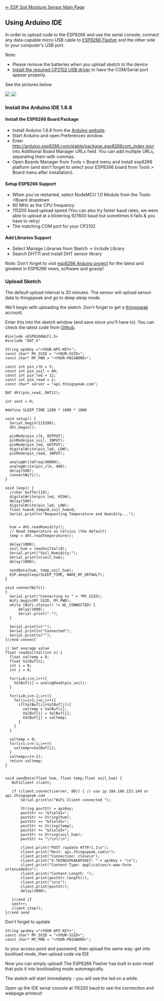 [← ESP Soil Moisture Sensor Main
Page](ESP_Soil_Moisture_Sensor.md)

## Using Arduino IDE

In order to upload code to the ESP8266 and use the serial console,
connect any data-capable micro USB cable to [ESP8266
Flasher](ESP8266_Flasher.md) and the other side to your
computer's USB port.

Note:

  - Please remove the batteries when you upload sketch to the device
  - [Install the required CP2102 USB
    driver](https://www.silabs.com/products/mcu/Pages/USBtoUARTBridgeVCPDrivers.aspx)
    to have the COM/Serial port appear properly.

See the pictures below

<img src="https://i1.aprbrother.com/IMG_5779.JPG-640.jpg">

<img src="https://i1.aprbrother.com/IMG_5780.JPG-640.jpg">

### Install the Arduino IDE 1.6.8

#### Install the ESP8266 Board Package

  - Install Arduino 1.6.8 from the [Arduino
    website](http://www.arduino.cc/en/main/software).
  - Start Arduino and open Preferences window.
  - Enter
    <http://arduino.esp8266.com/stable/package_esp8266com_index.json>
    into Additional Board Manager URLs field. You can add multiple URLs,
    separating them with commas.
  - Open Boards Manager from Tools \> Board menu and install esp8266
    platform (and don't forget to select your ESP8266 board from Tools
    \> Board menu after installation).

#### Setup ESP8266 Support

  - When you've restarted, select NodeMCU 1.0 Module from the
    Tools-\>Board dropdown
  - 80 MHz as the CPU frequency
  - 115200 baud upload speed (You can also try faster baud rates, we
    were able to upload at a blistering 921600 baud but sometimes it
    fails & you have to retry)
  - The matching COM port for your CP2102

#### Add Libraries Support

  - Select Manage Libraries from Sketch -\> Include Library
  - Search DHT11 and install DHT sensor library

Note: Don't forget to visit [esp8266 Arduino
project](https://github.com/esp8266/arduino) for the latest and greatest
in ESP8266 news, software and gossip\!

### Upload Sketch

The default upload interval is 20 minutes. The sensor will upload sensor
data to thingspeak and go to deep sleep mode.

We'll begin with uploading the sketch. Don't forget to get a
[thingspeak](https://thingspeak.com) account.

Enter this into the sketch window (and save since you'll have to). You
can check the latest code from
[Github](https://github.com/AprilBrother/esp-soil-moisture-sensor/tree/master/src/esp-soil-moisture-sensor).

    #include <ESP8266WiFi.h>
    #include "DHT.h"

    String apiKey ="<YOUR-API-KEY>";
    const char* MY_SSID = "<YOUR-SSID>";
    const char* MY_PWD = "<YOUR-PASSWORD>";

    const int pin_clk = 5;
    const int pin_soil = A0;
    const int pin_led = 12;
    const int pin_read = 2;
    const char* server = "api.thingspeak.com";

    DHT dht(pin_read, DHT11);

    int sent = 0;

    #define SLEEP_TIME 1200 * 1000 * 1000

    void setup() {
      Serial.begin(115200);
      dht.begin();

      pinMode(pin_clk, OUTPUT);
      pinMode(pin_soil, INPUT);
      pinMode(pin_led, OUTPUT);
      digitalWrite(pin_led, LOW);
      pinMode(pin_read, INPUT);

      analogWriteFreq(40000);
      analogWrite(pin_clk, 400);
      delay(500);
      connectWifi();
    }

    void loop() {
      //char buffer[10];
      digitalWrite(pin_led, HIGH);
      delay(500);
      digitalWrite(pin_led, LOW);
      float hum=0,temp=0,soil_hum=0;
      Serial.println("Requesting Temperature and Humidity...");


      hum = dht.readHumidity();
      // Read temperature as Celsius (the default)
      temp = dht.readTemperature();

      delay(1000);
      soil_hum = readSoilVal(8);
      Serial.print("Soil_Humidity:");
      Serial.println(soil_hum);
      delay(1000);

      sendData(hum, temp,soil_hum);
      ESP.deepSleep(SLEEP_TIME, WAKE_RF_DEFAULT);
    }

    void connectWifi()
    {
      Serial.print("Connecting to " + *MY_SSID);
      WiFi.begin(MY_SSID, MY_PWD);
      while (WiFi.status() != WL_CONNECTED) {
          delay(1000);
          Serial.print(".");
      }

      Serial.println("");
      Serial.println("Connected");
      Serial.println("");
    }//end connect

    // Get average value
    float readSoilVal(int n) {
      float valtemp = 0;
      float ValBuf[n];
      int i = 0;
      int j = 0;

      for(i=0;i<n;i++){
        ValBuf[i] = analogRead(pin_soil);
      }

      for(i=0;i<n-1;i++){
        for(j=i+1;j<n;j++){
          if(ValBuf[i]>ValBuf[j]){
            valtemp = ValBuf[i];
            ValBuf[i] = ValBuf[j];
            ValBuf[j] = valtemp;
          }
        }
      }

      valtemp = 0;
      for(i=1;i<n-1;i++){
        valtemp+=ValBuf[i];
      }
      valtemp/=(n-2);
      return valtemp;
    }


    void sendData(float hum, float temp,float soil_hum) {
       WiFiClient client;

       if (client.connect(server, 80)) { // use ip 184.106.153.149 or api.thingspeak.com
           Serial.println("WiFi Client connected ");

           String postStr = apiKey;
           postStr += "&field1=";
           postStr += String(hum);
           postStr += "&field2=";
           postStr += String(temp);
           postStr += "&field3=";
           postStr += String(soil_hum);
           postStr += "\r\n\r\n";

           client.print("POST /update HTTP/1.1\n");
           client.print("Host: api.thingspeak.com\n");
           client.print("Connection: close\n");
           client.print("X-THINGSPEAKAPIKEY: " + apiKey + "\n");
           client.print("Content-Type: application/x-www-form-urlencoded\n");
           client.print("Content-Length: ");
           client.print(postStr.length());
           client.print("\n\n");
           client.print(postStr);
           delay(1000);

       }//end if
       sent++;
       client.stop();
    }//end send

Don't forget to update

    String apiKey ="<YOUR-API-KEY>";
    const char* MY_SSID = "<YOUR-SSID>";
    const char* MY_PWD = "<YOUR-PASSWORD>";

to your access point and password, then upload the same way: get into
bootload mode, then upload code via IDE

Now you can simply upload\! The ESP8266 Flasher has built in auto-reset
that puts it into bootloading mode automagically.

The sketch will start immediately - you will see the led on a while.

Open up the IDE serial console at 115200 baud to see the connection and
webpage printout\!
